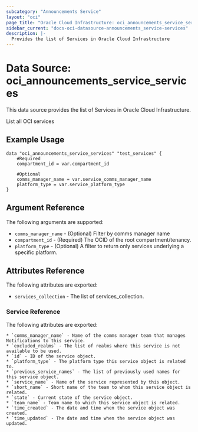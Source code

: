 ```yaml
---
subcategory: "Announcements Service"
layout: "oci"
page_title: "Oracle Cloud Infrastructure: oci_announcements_service_services"
sidebar_current: "docs-oci-datasource-announcements_service-services"
description: |-
  Provides the list of Services in Oracle Cloud Infrastructure
---
```


# Data Source: oci_announcements_service_services
This data source provides the list of Services in Oracle Cloud Infrastructure.

List all OCI services


## Example Usage

```hcl
data "oci_announcements_service_services" "test_services" {
	#Required
	compartment_id = var.compartment_id

	#Optional
	comms_manager_name = var.service_comms_manager_name
	platform_type = var.service_platform_type
}
```

## Argument Reference

The following arguments are supported:

* `comms_manager_name` - (Optional) Filter by comms manager name
* `compartment_id` - (Required) The OCID of the root compartment/tenancy. 
* `platform_type` - (Optional) A filter to return only services underlying a specific platform.


## Attributes Reference

The following attributes are exported:

* `services_collection` - The list of services_collection.

### Service Reference

The following attributes are exported:

	* `comms_manager_name` - Name of the comms manager team that manages Notifications to this service.
	* `excluded_realms` - The list of realms where this service is not available to be used.
	* `id` - ID of the service object.
	* `platform_type` - The platform type this service object is related to.
	* `previous_service_names` - The list of previously used names for this service object.
	* `service_name` - Name of the service represented by this object.
	* `short_name` - Short name of the team to whom this service object is related.
	* `state` - Current state of the service object.
	* `team_name` - Team name to which this service object is related.
	* `time_created` - The date and time when the service object was created.
	* `time_updated` - The date and time when the service object was updated.

